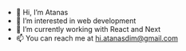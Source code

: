 - 👋 Hi, I’m Atanas
- 👀 I’m interested in web development
- 🌱 I’m currently working with React and Next
- 📫 You can reach me at hi.atanasdim@gmail.com

<!---
atanas-dim/atanas-dim is a ✨ special ✨ repository because its `README.md` (this file) appears on your GitHub profile.
You can click the Preview link to take a look at your changes.
--->
